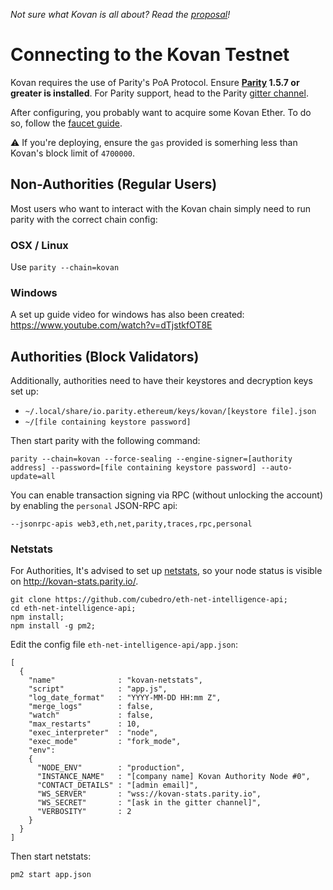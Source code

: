 *Not sure what Kovan is all about? Read the [proposal](https://github.com/kovan-testnet/proposal)!*

# Connecting to the Kovan Testnet

Kovan requires the use of Parity's PoA Protocol. Ensure **[Parity](https://github.com/ethcore/parity) 1.5.7 or greater is installed**. For Parity support, head to the Parity [gitter channel](https://gitter.im/ethcore/parity).

After configuring, you probably want to acquire some Kovan Ether. To do so, follow the [faucet guide](https://github.com/kovan-testnet/faucet).

⚠️  If you're deploying, ensure the `gas` provided is somerhing less than Kovan's block limit of `4700000`.

## Non-Authorities (Regular Users)

Most users who want to interact with the Kovan chain simply need to run parity with the correct chain config:

### OSX / Linux

Use `parity --chain=kovan`

### Windows

A set up guide video for windows has also been created: https://www.youtube.com/watch?v=dTjstkfOT8E

## Authorities (Block Validators)

Additionally, authorities need to have their keystores and decryption keys set up:

* `~/.local/share/io.parity.ethereum/keys/kovan/[keystore file].json`
* `~/[file containing keystore password]`

Then start parity with the following command:

```
parity --chain=kovan --force-sealing --engine-signer=[authority address] --password=[file containing keystore password] --auto-update=all
```

You can enable transaction signing via RPC (without unlocking the account) by enabling the `personal` JSON-RPC api:

```
--jsonrpc-apis web3,eth,net,parity,traces,rpc,personal
```

### Netstats 

For Authorities, It's advised to set up [netstats](https://github.com/cubedro/eth-net-intelligence-api), so your node status is visible on http://kovan-stats.parity.io/.

```
git clone https://github.com/cubedro/eth-net-intelligence-api;
cd eth-net-intelligence-api;
npm install;
npm install -g pm2;
```

Edit the config file `eth-net-intelligence-api/app.json`:

```
[
  {
    "name"              : "kovan-netstats",
    "script"            : "app.js",
    "log_date_format"   : "YYYY-MM-DD HH:mm Z",
    "merge_logs"        : false,
    "watch"             : false,
    "max_restarts"      : 10,
    "exec_interpreter"  : "node",
    "exec_mode"         : "fork_mode",
    "env":
    {
      "NODE_ENV"        : "production",
      "INSTANCE_NAME"   : "[company name] Kovan Authority Node #0",
      "CONTACT_DETAILS" : "[admin email]",
      "WS_SERVER"       : "wss://kovan-stats.parity.io",
      "WS_SECRET"       : "[ask in the gitter channel]",
      "VERBOSITY"       : 2
    }
  }
]
```

Then start netstats:

```
pm2 start app.json
```
